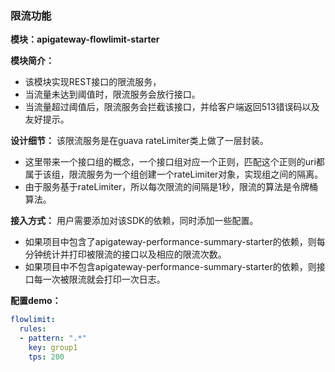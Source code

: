 ### 限流功能
**模块：apigateway-flowlimit-starter**

**模块简介：**
- 该模块实现REST接口的限流服务，
- 当流量未达到阈值时，限流服务会放行接口。
- 当流量超过阈值后，限流服务会拦截该接口，并给客户端返回513错误码以及友好提示。

**设计细节：**
该限流服务是在guava rateLimiter类上做了一层封装。
- 这里带来一个接口组的概念，一个接口组对应一个正则，匹配这个正则的uri都属于该组，限流服务为一个组创建一个rateLimiter对象，实现组之间的隔离。
- 由于服务基于rateLimiter，所以每次限流的间隔是1秒，限流的算法是令牌桶算法。

**接入方式：**
用户需要添加对该SDK的依赖，同时添加一些配置。
- 如果项目中包含了apigateway-performance-summary-starter的依赖，则每分钟统计并打印被限流的接口以及相应的限流次数。
- 如果项目中不包含apigateway-performance-summary-starter的依赖，则接口每一次被限流就会打印一次日志。

**配置demo：** 
```yaml
flowlimit:
  rules:
  - pattern: ".*"
    key: group1
    tps: 200
```
